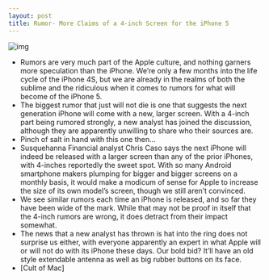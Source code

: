 ```yaml
---
layout: post
title: Rumor- More Claims of a 4-inch Screen for the iPhone 5
---
```

![img](http://media.idownloadblog.com/wp-content/uploads/2011/12/iPhone-5-mockup-prototype.jpg)
* Rumors are very much part of the Apple culture, and nothing garners more speculation than the iPhone. We’re only a few months into the life cycle of the iPhone 4S, but we are already in the realms of both the sublime and the ridiculous when it comes to rumors for what will become of the iPhone 5.
* The biggest rumor that just will not die is one that suggests the next generation iPhone will come with a new, larger screen. With a 4-inch part being rumored strongly, a new analyst has joined the discussion, although they are apparently unwilling to share who their sources are.
* Pinch of salt in hand with this one then…
* Susquehanna Financial analyst Chris Caso says the next iPhone will indeed be released with a larger screen than any of the prior iPhones, with 4-inches reportedly the sweet spot. With so many Android smartphone makers plumping for bigger and bigger screens on a monthly basis, it would make a modicum of sense for Apple to increase the size of its own model’s screen, though we still aren’t convinced.
* We see similar rumors each time an iPhone is released, and so far they have been wide of the mark. While that may not be proof in itself that the 4-inch rumors are wrong, it does detract from their impact somewhat.
* The news that a new analyst has thrown is hat into the ring does not surprise us either, with everyone apparently an expert in what Apple will or will not do with its iPhone these days. Our bold bid? It’ll have an old style extendable antenna as well as big rubber buttons on its face.
* [Cult of Mac]


